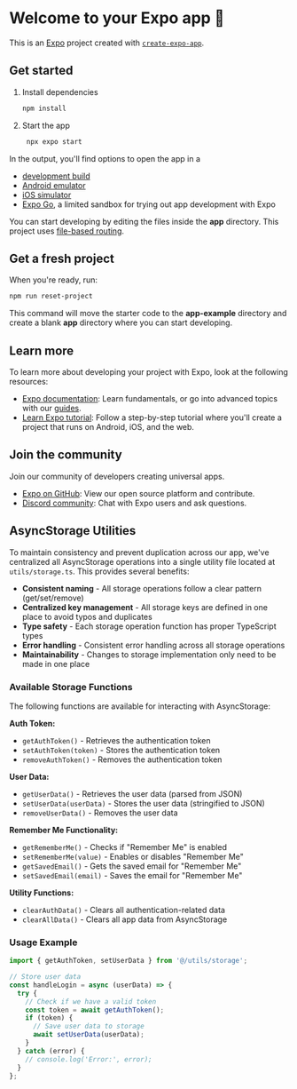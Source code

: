 # Welcome to your Expo app 👋

This is an [Expo](https://expo.dev) project created with [`create-expo-app`](https://www.npmjs.com/package/create-expo-app).

## Get started

1. Install dependencies

   ```bash
   npm install
   ```

2. Start the app

   ```bash
    npx expo start
   ```

In the output, you'll find options to open the app in a

- [development build](https://docs.expo.dev/develop/development-builds/introduction/)
- [Android emulator](https://docs.expo.dev/workflow/android-studio-emulator/)
- [iOS simulator](https://docs.expo.dev/workflow/ios-simulator/)
- [Expo Go](https://expo.dev/go), a limited sandbox for trying out app development with Expo

You can start developing by editing the files inside the **app** directory. This project uses [file-based routing](https://docs.expo.dev/router/introduction).

## Get a fresh project

When you're ready, run:

```bash
npm run reset-project
```

This command will move the starter code to the **app-example** directory and create a blank **app** directory where you can start developing.

## Learn more

To learn more about developing your project with Expo, look at the following resources:

- [Expo documentation](https://docs.expo.dev/): Learn fundamentals, or go into advanced topics with our [guides](https://docs.expo.dev/guides).
- [Learn Expo tutorial](https://docs.expo.dev/tutorial/introduction/): Follow a step-by-step tutorial where you'll create a project that runs on Android, iOS, and the web.

## Join the community

Join our community of developers creating universal apps.

- [Expo on GitHub](https://github.com/expo/expo): View our open source platform and contribute.
- [Discord community](https://chat.expo.dev): Chat with Expo users and ask questions.

## AsyncStorage Utilities

To maintain consistency and prevent duplication across our app, we've centralized all AsyncStorage operations into a single utility file located at `utils/storage.ts`. This provides several benefits:

- **Consistent naming** - All storage operations follow a clear pattern (get/set/remove)
- **Centralized key management** - All storage keys are defined in one place to avoid typos and duplicates
- **Type safety** - Each storage operation function has proper TypeScript types
- **Error handling** - Consistent error handling across all storage operations
- **Maintainability** - Changes to storage implementation only need to be made in one place

### Available Storage Functions

The following functions are available for interacting with AsyncStorage:

**Auth Token:**
- `getAuthToken()` - Retrieves the authentication token
- `setAuthToken(token)` - Stores the authentication token
- `removeAuthToken()` - Removes the authentication token

**User Data:**
- `getUserData()` - Retrieves the user data (parsed from JSON)
- `setUserData(userData)` - Stores the user data (stringified to JSON)
- `removeUserData()` - Removes the user data

**Remember Me Functionality:**
- `getRememberMe()` - Checks if "Remember Me" is enabled
- `setRememberMe(value)` - Enables or disables "Remember Me"
- `getSavedEmail()` - Gets the saved email for "Remember Me"
- `setSavedEmail(email)` - Saves the email for "Remember Me"

**Utility Functions:**
- `clearAuthData()` - Clears all authentication-related data
- `clearAllData()` - Clears all app data from AsyncStorage

### Usage Example

```typescript
import { getAuthToken, setUserData } from '@/utils/storage';

// Store user data
const handleLogin = async (userData) => {
  try {
    // Check if we have a valid token
    const token = await getAuthToken();
    if (token) {
      // Save user data to storage
      await setUserData(userData);
    }
  } catch (error) {
    // console.log('Error:', error);
  }
};
```
